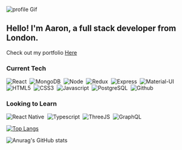 ![profile Gif](/img/profile.gif)

## Hello! I'm Aaron, a full stack developer from London.

Check out my portfolio <a href="https://aaronrizhik.com/" target="_blank">Here</a>

<div align="left">

<h3>Current Tech</h3>
<p>
<img src="https://img.shields.io/badge/React-434343?style=for-the-badge&logo=react" alt="React" />&nbsp;
<img src="https://img.shields.io/badge/MongoDB-434343?style=for-the-badge&logo=mongodb" alt="MongoDB" />&nbsp;
<img src="https://img.shields.io/badge/NodeJS-434343?style=for-the-badge&logo=node-dot-js" alt="Node" />&nbsp;
<img src="https://img.shields.io/badge/Redux-434343?style=for-the-badge&logo=redux" alt="Redux" />&nbsp;
<img src="https://img.shields.io/badge/Express-434343?style=for-the-badge&logo=express" alt="Express" />&nbsp;
<img src="https://img.shields.io/badge/Material_UI-434343?style=for-the-badge&logo=material-ui" alt="Material-UI" />&nbsp;
<img src="https://img.shields.io/badge/HTML-434343?style=for-the-badge&logo=html5" alt="HTML5" />&nbsp;
<img src="https://img.shields.io/badge/CSS-434343?style=for-the-badge&logo=css3" alt="CSS3" />&nbsp;
<img src="https://img.shields.io/badge/Javascript-434343?style=for-the-badge&logo=javascript" alt="Javascript" />&nbsp;
<img src="https://img.shields.io/badge/Postgres-434343?style=for-the-badge&logo=postgresql" alt="PostgreSQL" />&nbsp;
<img src="https://img.shields.io/badge/Git-434343?style=for-the-badge&logo=github" alt="Github" />&nbsp;
</p>

<h3>Looking to Learn</h3>
<p>
<img src="https://img.shields.io/badge/React_Native-434343?style=for-the-badge&logo=react" alt="React Native" />&nbsp;
<img src="https://img.shields.io/badge/Typescript-434343?style=for-the-badge&logo=typescript" alt="Typescript" />&nbsp;
<img src="https://img.shields.io/badge/ThreeJS-434343?style=for-the-badge&logo=three-dot-js" alt="ThreeJS" />&nbsp;
<img src="https://img.shields.io/badge/GraphQL-434343?style=for-the-badge&logo=graphql" alt="GraphQL" />&nbsp;
</p>

[![Top Langs](https://github-readme-stats.vercel.app/api/top-langs/?username=anuraghazra&layout=compact&show_icons=true&hide_border=true&bg_color=434343&text_color=fcfcfc&title_color=fcfcfc)](https://github.com/anuraghazra/github-readme-stats)

![Anurag's GitHub stats](https://github-readme-stats.vercel.app/api?username=arzhk&count_private=true&show_icons=true&hide_border=true&hide=stars,prs,issues,contribs&hide_title=true&hide_rank=true&bg_color=434343&text_color=fcfcfc&title_color=fcfcfc&icon_color=fcfcfc)
